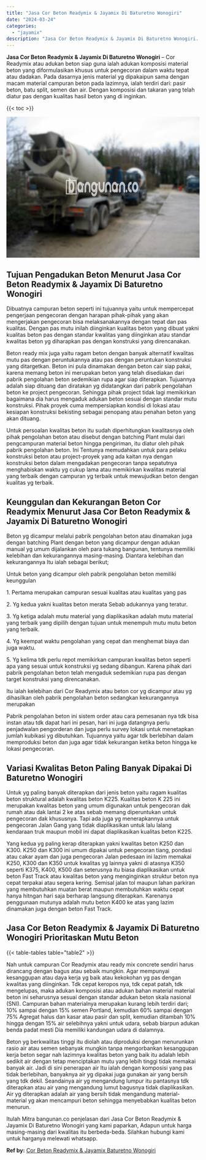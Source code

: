 ```yaml
---
title: "Jasa Cor Beton Readymix & Jayamix Di Baturetno Wonogiri"
date: "2024-03-24"
categories: 
  - "jayamix"
description: "Jasa Cor Beton Readymix & Jayamix Di Baturetno Wonogiri. Itulah Mitra bangunan.co penjelasan dari Jasa Cor Beton Readymix & Jayamix Di Baturetno Wonogiri yan..."
---
```


**Jasa Cor Beton Readymix & Jayamix Di Baturetno Wonogiri** – Cor Readymix atau adukan beton siap guna ialah adukan komposisi material beton yang diformulasikan khusus untuk pengecoran dalam waktu tepat atau dadakan. Pada dasarnya jenis material yg dipakaipun sama dengan macam material campuran beton pada lazimnya, ialah terdiri dari: pasir beton, batu split, semen dan air. Dengan komposisi dan takaran yang telah diatur pas dengan kualitas hasil beton yang di inginkan.

{{< toc >}}

![Jasa Cor Beton Readymix & Jayamix Di Baturetno Wonogiri](/images/jasa-cor-readymix-13.png)

## Tujuan Pengadukan Beton Menurut Jasa Cor Beton Readymix & Jayamix Di Baturetno Wonogiri

Dibuatnya campuran beton seperti ini tujuannya yaitu untuk mempercepat pengerjaan pengecoran dengan harapan pihak-pihak yang akan mengerjakan pengecoran bisa melaksanakannya dengan tepat dan pas kualitas. Dengan pas mutu inilah diinginkan kualitas beton yang dibuat yakni kualitas beton pas dengan standar kwalitas yang diinginkan atau standar kwalitas beton yg diharapkan pas dengan konstruksi yang direncanakan.

Beton ready mix juga yaitu ragam beton dengan banyak alternatif kwalitas mutu pas dengan peruntukannya atau pas dengan peruntukan konstruksi yang ditargetkan. Beton ini pula dinamakan dengan beton cair siap pakai, karena memang beton ini merupakan beton yang telah disediakan dari pabrik pengolahan beton sedemikian rupa agar siap diterapkan. Tujuannya adalah siap dituang dan diratakan yg didatangkan dari pabrik pengolahan beton ke project pengecoran. Sehingga pihak project tidak lagi memikirkan bagaimana dia harus mengaduk adukan beton sesuai dengan standar mutu konstruksi. Pihak proyek cuma mempersiapkan kondisi di lokasi atau kesiapan konstruksi bekisting sebagai penopang atau penahan beton yang akan dituang.

Untuk persoalan kwalitas beton itu sudah diperhitungkan kwalitasnya oleh pihak pengolahan beton atau disebut dengan batching Plant mulai dari pengcampuran material beton hingga pengiriman, itu diatur oleh pihak pabrik pengolahan beton. Ini Tentunya memudahkan untuk para pelaku konstruksi beton atau project-proyek yang ada kaitan nya dengan konstruksi beton dalam mengadakan pengecoran tanpa sepatutnya menghabiskan waktu yg cukup lama atau memikirkan kwalitas material yang terbaik dengan campuran yg terbaik untuk mewujudkan beton dengan kualitas yg terbaik.

## Keunggulan dan Kekurangan Beton Cor Readymix Menurut Jasa Cor Beton Readymix & Jayamix Di Baturetno Wonogiri

Beton yg dicampur melalui pabrik pengolahan beton atau dinamakan juga dengan batching Plant dengan beton yang dicampur dengan adukan manual yg umum dijalankan oleh para tukang bangunan, tentunya memiliki kelebihan dan kekurangannya masing-masing. Diantara kelebihan dan kekurangannya Itu ialah sebagai berikut;

Untuk beton yang dicampur oleh pabrik pengolahan beton memiliki keunggulan

1\. Pertama merupakan campuran sesuai kualitas atau kualitas yang pas

2\. Yg kedua yakni kualitas beton merata Sebab adukannya yang teratur.

3\. Yg ketiga adalah mutu material yang diaplikasikan adalah mutu material yang terbaik yang dipilih dengan tujuan untuk menempuh mutu mutu beton yang terbaik.

4\. Yg keempat waktu pengolahan yang cepat dan menghemat biaya dan juga waktu.

5\. Yg kelima tdk perlu repot memikirkan campuran kwalitas beton seperti apa yang sesuai untuk konstruksi yg sedang dibangun. Karena pihak dari pabrik pengolahan beton telah mengaduk sedemikian rupa pas dengan target konstruksi yang direncanakan.

Itu ialah kelebihan dari Cor Readymix atau beton cor yg dicampur atau yg dihasilkan oleh pabrik pengolahan beton sedangkan kekurangannya merupakan

Pabrik pengolahan beton ini sistem order atau cara pemesanan nya tdk bisa instan atau tdk dapat hari ini pesan, hari ini juga datangnya perlu penjadwalan pengorderan dan juga perlu survey lokasi untuk menetapkan jumlah kubikasi yg dibutuhkan. Tujuannya yaitu agar tdk berlebihan dalam memproduksi beton dan juga agar tidak kekurangan ketika beton hingga ke lokasi pengecoran.

## Variasi Kwalitas Beton Paling Banyak Dipakai Di Baturetno Wonogiri

Untuk yg paling banyak diterapkan dari jenis beton yaitu ragam kualitas beton struktural adalah kwalitas beton K225. Kualitas beton K 225 ini merupakan kwalitas beton yang umum digunakan untuk pengecoran dak rumah atau dak lantai 2 ke atas sebab memang diperuntukan untuk pengecoran dak khususnya. Tapi ada juga yg menerapkannya untuk pengecoran Jalan Gang yang tidak diaplikasikan untuk lalu lalang kendaraan truk maupun mobil ini dapat diaplikasikan kualitas beton K225.

Yang kedua yg paling kerap diterapkan yakni kwalitas beton K250 dan K300. K250 dan K300 ini umum dipakai untuk pengecoran tiang, pondasi atau cakar ayam dan juga pengecoran Jalan pedesaan ini lazim memakai K250, K300 dan K350 untuk kwalitas yg lainnya yakni di atasnya K350 seperti K375, K400, K500 dan seterusnya itu biasa diaplikasikan untuk beton Fast Track atau kwalitas beton yang menginginkan struktur beton nya cepat terpakai atau segera kering. Semisal jalan tol maupun lahan parkiran yang membutuhkan muatan berat maupun membutuhkan waktu cepat hanya hitngan hari saja berharap langsung diterapkan. Karenanya penggunaan mutunya adalah mutu beton K400 ke atas yang lazim dinamakan juga dengan beton Fast Track.

## Jasa Cor Beton Readymix & Jayamix Di Baturetno Wonogiri Prioritaskan Mutu Beton

{{< table-tables table="table2" >}}

Nah untuk campuran Cor Readymix atau ready mix concrete sendiri harus dirancang dengan bagus atau sebaik mungkin. Agar mempunyai kesanggupan atau daya kerja yg baik atau kekokohan yg pas dengan kwalitas yang diinginkan. Tdk cepat keropos nya, tdk cepat patah, tdk mengelupas, maka adukan komposisi atau adukan bahan material material beton ini seharusnya sesuai dengan standar adukan beton skala nasional (SNI). Campuran bahan materialnya merupakan kurang lebih terdiri dari; 10% sampai dengan 15% semen Portland, kemudian 60% sampai dengan 75% Agregat halus dan kasar atau pasir dan split, kemudian ditambah 10% hingga dengan 15% air selebihnya yakni untuk udara, sebab biarpun adukan benda padat mesti Dia memiliki kandungan udara di dalamnya.

Beton yg berkwalitas tinggi itu diolah atau diproduksi dengan menurunkan rasio air atau semen sebanyak mungkin tanpa mengorbankan kesanggupan kerja beton segar nah lazimnya kwalitas beton yang baik itu adalah lebih sedikit air dengan tetap menciptakan mutu yang lebih tinggi tidak memakai banyak air. Jadi di sini penerapan air Itu ialah dengan komposisi yang pas tidak berlebihan, banyaknya air yg dipakai juga gunakan air yang bersih yang tdk dekil. Seandainya air yg mengandung lumpur itu pantasnya tdk diterapkan atau air yang mengandung lumut bagusnya tidak diaplikasikan. Air yg diterapkan adalah air yang bersih tidak mengandung material-material yg akan mencampuri beton sehingga menyebabkan kualitas beton menurun.

Itulah Mitra bangunan.co penjelasan dari Jasa Cor Beton Readymix & Jayamix Di Baturetno Wonogiri yang kami paparkan, Adapun untuk harga masing-masing dari kwalitas itu berbeda-beda. Silahkan hubungi kami untuk harganya melewati whatsapp.

**Ref by:** [Cor Beton Readymix & Jayamix Baturetno Wonogiri](https://id.wikipedia.org/wiki/Cor)
